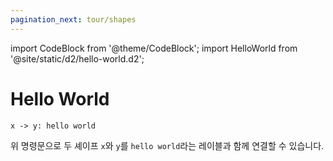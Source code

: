 ```yaml
---
pagination_next: tour/shapes
---
```


import CodeBlock from '@theme/CodeBlock';
import HelloWorld from '@site/static/d2/hello-world.d2';

# Hello World

```d2
x -> y: hello world
```

<div
className="embedSVG" dangerouslySetInnerHTML={{__html: require('@site/static/img/generated/hello-world.svg2')}}></div>

위 명령문으로 두 셰이프 `x`와 `y`를 `hello world`라는 레이블과 함께 연결할 수 있습니다.
